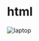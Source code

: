 # html

![laptop](https://github.com/Daniyal74/html/assets/164576114/a79e2437-8605-4516-927e-f90d83410c7b)

